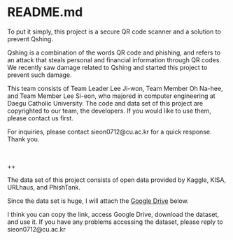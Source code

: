 # README.md

To put it simply, this project is a secure QR code scanner and a solution to prevent Qshing.

Qshing is a combination of the words QR code and phishing, and refers to an attack that steals personal and financial information through QR codes. We recently saw damage related to Qshing and started this project to prevent such damage.

This team consists of Team Leader Lee Ji-won, Team Member Oh Na-hee, and Team Member Lee Si-eon, who majored in computer engineering at Daegu Catholic University. The code and data set of this project are copyrighted to our team, the developers. If you would like to use them, please contact us first.

For inquiries, please contact sieon0712@<hi>cu.ac.kr for a quick response. Thank you.

&nbsp;

++

The data set of this project consists of open data provided by Kaggle, KISA, URLhaus, and PhishTank.

Since the data set is huge, I will attach the [Google Drive](https://drive.google.com/file/d/1S_ve2J9yc9zbbz_mVmB-cVNPV5mkk-bL/view?usp=drive_link) below.

I think you can copy the link, access Google Drive, download the dataset, and use it. If you have any problems accessing the dataset, please reply to sieon0712@<hi>cu.ac.kr
